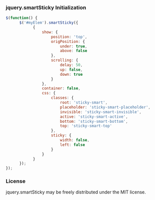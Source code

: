 ### jquery.smartSticky Initialization

```javascript
$(function() {
	  $('#myElem').smartSticky({
			{
			    show: {
			        position: 'top',
			        origPosition: {
			            under: true,
			            above: false
			        },
			        scrolling: {
			            delay: 50,
			            up: false,
			            down: true
			        }
			    },
			    container: false,
			    css: {
			        classes: {
			            root: 'sticky-smart',
			            placeholder: 'sticky-smart-placeholder',
			            invisible: 'sticky-smart-invisible',
			            active: 'sticky-smart-active',
			            bottom: 'sticky-smart-bottom',
			            top: 'sticky-smart-top'
			        },
			        sticky: {
			            width: false,
			            left: false
			        }
			    }
			}
	  });
});
```

### License
jquery.smartSticky may be freely distributed under the MIT license.
